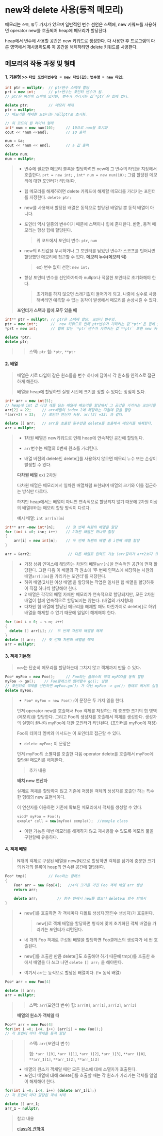 # new와 delete 사용(동적 메모리)

메모리는 `스택`, `힙`두 가지가 있으며 일반적인 변수 선언은 스택에,  new 키워드를 사용하면 operator new를 호출되어 heap에 메모리가 할당된다. 

heap에서 변수에 사용할 공간은 new 키워드로 생성한다. 다 사용한 후 프로그램의 다른 영역에서 재사용하도록 이 공간을 해제하려면 delete 키워드를 사용한다.

## 메모리의 작동 과정 및 형태

#### **1. 기본형** >> `타입 포인터변수명 = new 타입(값);`	`변수명 = new 타입;`

```c++
int ptr = nullptr;  // ptr변수 스택에 할당
prt = new int;		// ptr변수는 포인터 변수가 됨. 
// ptr은 여전히 스택에 있지만, 변수가 가리키는 값`*ptr`은 힙에 있다.

delete ptr; 		// 메모리 해제
ptr = nullptr;
// 메모리를 해제한 포인터는 nullptr로 초기화. 

// 위 코드의 원 라이너 형태
int* num = new num(10);   	// 10으로 num을 초기화
cout << *num <<endl;     	// 10 출력

num = &a;   
cout << *num << endl;   	// a 값 출력

delete num;					
num = nullptr;  
```

> - 변수에 필요한 메모리 블록을 할당하려면 new에 그 변수의 타입을 지정해서 호출한다.    `prt = new int;` , `int* num = new num(10);` 그럼 할당된 메모리에 대한 포인터가 리턴된다.
>
> - 힙 메모리를 해제하려면 delete 키워드에 해제할 메모리를 가리키는 포인터를 지정한다.  `delete ptr;`
>
> - new를 사용해서 할당된 배열은 동적으로 할당된 배열일 뿐 동적 배열이 아니다.
>
> - 포인터 역시 일종의 변수이기 때문에 스택이나 힙에 존재한다. 반면, 동적 메모리는 항상 힙에 할당된다.
>
>   > 위 코드에서 포인터 변수: `ptr`, `num`
>
> - new의 리턴값을 무시하거나 그 포인터를 담았던 변수가 스코프를 벗어나면 할당했던 메모리에 접근할 수 없다.  **메모리 누수(메모리 릭)**
>
>   >  ex) 변수 없이 선언:  `new int;`     
>
> - 항상 포인터 변수를 선언하자마자 nullptr나 적절한 포인터로 초기화해야 한다. 
>
>   > 초기화를 하지 않으면 쓰레기값이 들어가게 되고, 나중에 실수로 사용해버리면 예측할 수 없는 동작이 발생해서 메모리를 손상시킬 수 있다.
>
> 
>
> **포인터가 스택과 힙에 모두 있을 때**

```c++
int** ptr = nullptr; // ptr은 스택에 할당. 포인터 변수임.
ptr = new int*;		 //  new 키워드로 인해 ptr변수가 가리키는 값`*ptr`은 힙에 있다.
*prt = new int;		 // 힙에 있는 `*ptr`변수가 가리키는 값`**ptr` 또한 new 키워드로 인해 힙에 있다.

delete *ptr;
delete ptr;
```

> > 스택: `ptr`			힙: `*ptr`, `**ptr`



#### **2. 배열**

> 배열은 서로 타입이 같은 원소들을 변수 하나에 담아서 각 원소를 인덱스로 접근하게 해준다.
>
> 배열을 heap에 할당하면 실행 시간에 크기를 정할 수 있다는 장점이 있다.

```c++
int* arr = new int[5];     
// heap에 int 값 다섯 개를 담는 배열에 메모리를 할당해서 그 공간을 가리키는 포인터를 arr변수에 저장한다.
arr[2] = 22;  	 // arr배열의 index 2에 해당하는 지점에 값을 할당
*(arr+3) = 33; 	 // 포인터 연산자 사용. arr[3] =33; 과 같다.

delete [] arr;   // arr을 호출한 횟수만큼 delete를 호출해서 메모리를 해체한다.
arr = nullptr;
```

> - 1차원 배열은 new키워드로 인해 heap에 연속적인 공간에 할당된다.
> - `arr`변수는 배열의 0번째 원소를 가리킨다.
>
> - 배열 버전의 delete인 delete[]를 사용하지 않으면 메모리 누수 또는 손상이 발생할 수 있다.
>
> 
>
> **다차원 배열**  ex) 2차원
>
> 다차원 배열은 메모리에서 일차원 배열처럼 표현되며 배열의 크기와 이를 접근하는 방식만 다르다.
>
> 하지만 heap에서는 배열이 아니면 연속적으로 할당되지 않기 때문에 2차원 이상의 배열부터는 메모리 할당 방식이 다르다.
>
> 예시 배열: `int arr[n][m]`

 ```c++
 int** arr =new int*[n];     // 첫 번째 차원의 배열을 할당
 for (int i =0; i<n; i++)	 // 2차원 배열은 하나씩 할당
 {
     arr[i] = new int[m];    // 두 번째 차원의 배열 중 i번째 배열 할당 
 }

arr = &arr2;     		 	 // 다른 배열로 입력도 가능 (arr길이가 arr2보다 크거나 같아야함 )
 ```
>
> - 가장 상위 인덱스에 해당하는 차원의 배열`arr[n]`을 연속적인 공간에 먼저 할당한다. 그런 다음 이 배열의 각 원소에 '두 번째 인덱스에 해당하는 차원의 배열`arr[][m]`을 가리키는 포인터'를 저장한다.
> - 하위 배열(2차원 이상 배열)을 할당하는 작업은 일차원 힙 배열을 할당하듯이 직접 하나씩 할당해야 한다.
> - 2 배열은 각각의 배열 자체만 메모리가 연속적으로 할당되지만, 모든 2차원 배열이 함께 연속적으로 할당되지는 않는다. (배열의 가지형대)
>- 다차원 힙 배열에 할당된 메모리를 해제할 때도 마찬가지로 delete[]로 하위 배열을 해제할 수 없기 때문에 일일이 해제해야 한다.
> 
 ```c++
for (int i = 0; i < n; i++)
{
   delete [] arr[i]; //  두 번째 차원의 배열을 해제
}
 delete [] arr;   // 첫 번째 차원의 배열을 해제
 arr = nullptr;
 ```
> > 



#### **3. 객체 기본형**

>`new`는 단순히 메모리를 할당하는데 그치지 않고 객체까지 만들 수 있다.

```c++
Foo* myFoo = new Foo();		// Foo라는 클래스의 객체 myFOO를 동적 할당
myFoo -> go();    // Foo클래스의 멤버함수 go(); 실행
// 포인터로 객체를 선언하면 myFoo.go(); 가 아닌 myFoo -> go(); 형태로 메서드 실행 
delete myFoo;
```

> - `Foo* myFoo = new Foo();`이 문장은 두 가지 일을 한다.
>
> 먼저 operator new를 호출해서 Foo 객체를 저장하는 데 충분한 크기의 힙 영역(메모리)을 할당한다. 그리고 Foo의 생성자를 호출해서 객체를 생성한다. 생성자의 실행이 끝나야 myFoo에 대한 포인터가 리턴된다. (포인터를 myFoo에 저장)
>
> Foo의 데이터 멤버와 메서드는 이 포인터로 접근할 수 있다.
>
> - `delete myFoo;`  이 문장은
>
> 먼저 myFoo의 소멸자를 호출한 다음 operator delete를 호출해서 myFoo에 할당된 메모리를 해제한다.
>
> 
>
> > 추가 내용
>
> **배치 new 연산자**
>
> 실제로 객체를 할당하지 않고 기존에 저장된 객체의 생성자를 호출만 하는 특수한 형태의 new 표현식이다.
>
> 이 연산자를 이용하면 기존에 확보된 메모리에서 객체를 생성할 수 있다.
>
> ```c++
> viod* myFoo = Foo();
> exmple* cell = new(myFoo) exmple();  //exmple class
> ```
>
> - 이런 기능은 매번 메모리를 해제하지 않고 재사용할 수 있도록 메모리 풀을 구현할때 유용하다.



#### **4. 객체 배열**

> N개의 객체로 구성된 배열을 new[N]으로 할당하면 객체를 담기에 충분한 크기의 N개의 블록이 heap의 연속된 공간에 할당된다.

```c++
Foo* tmp()			// Foo라는 클래스
{
    Foo* arr = new Foo[4];   //4의 크기를 가진 Foo 객체 배열 arr 생성
    return arr;
    
    delete arr;			// 함수 안에서 new를 했으니 delete도 함수 한에서
}
```

> - new[]를 호출하면 각 객체마다 디폴트 생성자(영인수 생성자)가 호출된다. 
>
>   > new[]로 객체 배열을 할당하면 형식에 맞게 초기화된 객체 배열을 가리키는 포인터가 리턴된다.
>
> - 네 개의 Foo 객체로 구성된 배열을 할당하면 Foo클래스의 생성자가 네 번 호출된다.
>
> - new[]를 호출한 만큼 delete[]도 호출해야 하기 때문에 tmp()를 호출한 측에서 배열을 다 쓰고 나면 `delete [] arr;` 을 해야한다.
>
> - 여기서  arr는 동적으로 할당된 배열이다. (!= 동적 배열)

```c++
Foo* arr = new Foo[4]

delete [] arr;
arr = nullptr;
```

> >  스택:  `arr`(포인터 변수)  				힙: `arr[0]`, `arr[1]`, `arr[2]`, `arr[3]` 
>
> 
>
> **배열의 원소가 객체일 때**

```c++
Foo** arr = new Foo[4]
for(int i =0; i<4, i++) {arr[i] = new Foo();}
// 각 포인터 마다 객체를 동적 할당
```

> >  스택: `arr`(포인터 변수)
> >
> >  힙: `*arr_1[0]`, `*arr_1[1]`, `*arr_1[2]`, `*arr_1[3]`, `**arr_1[0]`,  `**arr_1[1]`, `**arr_1[2]`, `**arr_1[3]`   
>
> - 배열의 원소가 객체일 때만 모든 원소에 대해 소멸자가 호출된다. 
> - 포인터 배열에 대해 delete[]를 호출할 때는 각 원소가 가리키는 객체를 일일이 해제해야 한다.

```c++
for(int i =0; i<4, i++) {delete arr_1[i];}
// 각 포인터 마다 할당된 객체 삭제

delete [] arr_1;
arr_1 = nullptr;
```

>
>
>참고 내용
>
>[class에 관하여](https://github.com/HibernationNo1/TIL/blob/master/study_C%2B%2B/class%EC%97%90%20%EA%B4%80%ED%95%98%EC%97%AC.md)

